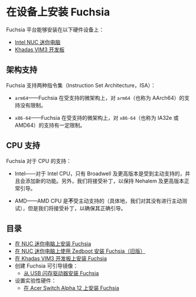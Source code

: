 <!-- 
# Install Fuchsia on a device
 -->
# 在设备上安装 Fuchsia

<!-- 
The Fuchsia platform can be installed on the following hardware devices:
 -->
Fuchsia 平台能够安装在以下硬件设备上：

<!-- 
- [Intel NUC (Next Unit of Computing) devices][install-fuchsia-on-nuc]
- [Khadas VIM3 board][install-fuchsia-on-vim3]
 -->
- [Intel NUC 迷你电脑][install-fuchsia-on-nuc]
- [Khadas VIM3 开发板][install-fuchsia-on-vim3]

<!-- 
## Architecture support
 -->
## 架构支持

<!-- 
Fuchsia supports two ISAs (Instruction Set Architectures):
 -->
Fuchsia 支持两种指令集（Instruction Set Architecture，ISA）：

<!-- 
* `arm64` - Fuchsia supports `arm64` (also called AArch64) with no restrictions on
  supported microarchitectures.
 -->
* `arm64`——Fuchsia 在受支持的微架构上，对 `arm64`（也称为 AArch64）的支持没有限制。

<!-- 
* `x86-64` - Fuchsia supports `x86-64` (also called IA32e or AMD64), but with some
  restrictions on supported microarchitectures.
 -->
* `x86-64`——Fuchsia 在受支持的微架构上，对 `x86-64`（也称为 IA32e 或 AMD64）的支持有一定限制。

<!-- 
## CPU support
 -->
## CPU 支持

<!-- 
Fuchsia's support for CPUs:
 -->
Fuchsia 对于 CPU 的支持：

<!-- 
* Intel - For Intel CPUs, only Broadwell and later are actively supported and will
  have new features added for them.  Additionally, we will accept patches to keep
  Nehalem and later booting.
 -->
* Intel——对于 Intel CPU，只有 Broadwell 及更高版本是受到主动支持的，并且会添加新的功能。另外，我们将接受补丁，以保持 Nehalem 及更高版本正常引导。

<!-- 
* AMD - AMD CPUs are **not** actively supported (in particular, we have no active testing
  on them), but we will accept patches to ensure correct booting on them.
 -->
* AMD——AMD CPU 是**不**受主动支持的（具体地，我们对其没有进行主动测试），但是我们将接受补丁，以确保其正确引导。

<!-- 
## Table of contents
 -->
## 目录

<!-- 
- [Install Fuchsia on a NUC][install-fuchsia-on-nuc]
- [Install Fuchsia on a NUC using Zedboot (Legacy)][install-fuchsia-on-nuc-legacy]
- [Install Fuchsia on a Khadas VIM3 board][install-fuchsia-on-vim3]
- Create a bootable Fuchsia image:
  - [Install Fuchsia from a USB flash drive][prepare-usb]
- Set up experimental hardware:
  - [Install Fuchsia on Acer Switch Alpha 12][install-fuchsia-on-acer12]
 -->
- [在 NUC 迷你电脑上安装 Fuchsia][install-fuchsia-on-nuc]
- [在 NUC 迷你电脑上使用 Zedboot 安装 Fuchsia（旧版）][install-fuchsia-on-nuc-legacy]
- [在 Khadas VIM3 开发板上安装 Fuchsia][install-fuchsia-on-vim3]
- 创建 Fuchsia 可引导镜像：
  - [从 USB 闪存驱动器安装 Fuchsia][prepare-usb]
- 设置实验性硬件：
  - [在 Acer Switch Alpha 12 上安装 Fuchsia][install-fuchsia-on-acer12]

<!-- Reference links -->

[install-fuchsia-on-nuc]: /development/hardware/intel_nuc.md
[install-fuchsia-on-nuc-legacy]: /development/hardware/intel_nuc_with_zedboot.md
[install-fuchsia-on-vim3]: /development/hardware/khadas-vim3.md
[prepare-usb]: /development/hardware/usb_setup.md
[install-fuchsia-on-acer12]: /development/hardware/acer12.md
